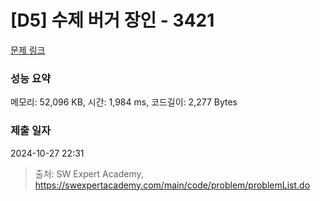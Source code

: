 # [D5] 수제 버거 장인 - 3421 

[문제 링크](https://swexpertacademy.com/main/code/problem/problemDetail.do?contestProbId=AWErcQmKy6kDFAXi) 

### 성능 요약

메모리: 52,096 KB, 시간: 1,984 ms, 코드길이: 2,277 Bytes

### 제출 일자

2024-10-27 22:31



> 출처: SW Expert Academy, https://swexpertacademy.com/main/code/problem/problemList.do